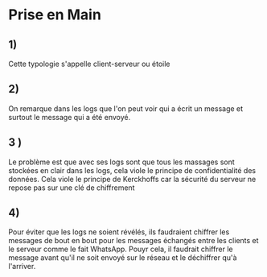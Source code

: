# Prise en Main 

## 1)

Cette typologie s'appelle client-serveur ou étoile

## 2)

On remarque dans les logs que l'on peut voir qui a écrit un message et surtout le message qui a été envoyé. 

## 3 )

Le problème est que avec ses logs sont que tous les massages sont stockées en clair dans les logs, cela viole le principe de confidentialité des données. Cela viole le principe de Kerckhoffs car la sécurité du serveur ne repose pas sur une clé de chiffrement 

## 4)

Pour éviter que les logs ne soient révélés, ils faudraient chiffrer les messages de bout en bout pour les messages échangés entre les clients et le serveur comme le fait WhatsApp. Pouyr cela, il faudrait chiffrer le message avant qu'il ne soit envoyé sur le réseau et le déchiffrer qu'à l'arriver.
